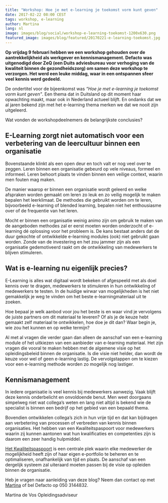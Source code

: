 ```yaml
---
title: "Workshop: Hoe je met e-learning je toekomst vorm kunt geven"
date: 2017-02-22 08:00 CEST
tags: workshop, e-learning
author: Martina
lang: nl
image: images/blog/social/workshop-e-learning-toekomst-1200x630.png
featured_image: images/blog/featured/20170221-e-learning-toekomst.jpg
---
```


__Op vrijdag 9 februari hebben we een workshop gehouden over de aantrekkelijkheid als werkgever en kennismanagement. Defacto was uitgenodigd door ZeQ (een Duits adviesbureau voor verhoging van de kwaliteit binnen de gezondheidszorg) om samen deze workshop te verzorgen. Het werd een leuke middag, waar in een ontspannen sfeer veel kennis werd gedeeld.__

De ondertitel voor de bijeenkomst was _“Hoe je met e-learning je toekomst vorm kunt geven"_. Een thema dat in Duitsland op dit moment haar opwachting maakt, maar ook in Nederland actueel blijft. En ondanks dat we al jaren bekend zijn met het e-learning thema merken we dat we nooit zijn uitgeleerd.

Wat vonden de workshopdeelnemers de belangrijkste conclusies?

## E-Learning zorgt niet automatisch voor een verbetering van de leercultuur binnen een organisatie

Bovenstaande klinkt als een open deur en toch valt er nog veel over te zeggen. Leren binnen een organisatie gebeurd op vele niveaus, formeel en informeel. Leren behoort plaats te vinden binnen een veilige context, waarin men fouten mag maken.

De manier waarop er binnen een organisatie wordt geleerd en welke afspraken worden gemaakt om leren zo leuk en zo veilig mogelijk te maken bepalen het leerklimaat. De methodes die gebruikt worden om te leren, bijvoorbeeld e-learning of blended learning, bepalen niet het enthousiasme over of de frequentie van het leren.

Mocht er binnen een organisatie weinig animo zijn om gebruik te maken van de aangeboden methodes zal er eerst moeten worden onderzocht of e-learning dé oplossing voor het probleem is. De kans bestaat anders dat de duur gekochte of ontwikkelde e-learning modules (ook) niet gebruikt gaan worden. Zonde van de investering en het zou jammer zijn als een organisatie gedemotiveerd raakt om de ontwikkeling van medewerkers te blijven stimuleren.

## Wat is e-learning nu eigenlijk precies?

E-Learning is alles wat digitaal wordt bekeken of afgespeeld met als doel kennis over te dragen, medewerkers te stimuleren in hun ontwikkeling of medewerkers te testen. In de huidige wirwar van mogelijkheden is het niet gemakkelijk je weg te vinden om het beste e-learningmateriaal uit te zoeken.

Hoe bepaal je welk aanbod voor jou het beste is en waar vind je vervolgens de juiste partners om dit materiaal te leveren? Of als je de keuze hebt gemaakt zelf materiaal te ontwikkelen, hoe doe je dit dan? Waar begin je, wie zou het kunnen en op welke termijn?

Al met al vragen die verder gaan dan alleen de aanschaf van een e-learning module of het uitkiezen van een aanbieder van e-learning materiaal. Het zijn vragen die vooral te maken hebben met de algemene visie op het opleidingsbeleid binnen de organisatie. Is die visie niet helder, dan wordt de keuze voor wel of geen e-learning lastig. De vervolgstappen om te kiezen voor een e-learning methode worden zo mogelijk nog lastiger.

## Kennismanagement

In iedere organisatie is veel kennis bij medewerkers aanwezig. Vaak blijft deze kennis onderbelicht en onvoldoende benut. Men weet doorgaans simpelweg niet wat collega’s weten en lang niet altijd is bekend wie de specialist is binnen een bedrijf op het gebied van een bepaald thema.

Bovendien ontwikkelen collega’s zich in hun vrije tijd en dat kan bijdragen aan verbetering van processen of verbreden van kennis binnen organisaties. Het hebben van een Kwaliteitspaspoort voor medewerkers waarin zij kunnen aantonen wat hun kwalificaties en competenties zijn is daarom een zeer handig hulpmiddel.

[Het Kwaliteitspaspoort](/kwaliteitspaspoort/) is een centrale plek waarin elke medewerker de mogelijkheid heeft zijn of haar eigen e-portfolio te beheren en te optimaliseren, onafhankelijk van tijd en plaats. De aanschaf van een dergelijk systeem zal uiteraard moeten passen bij de visie op opleiden binnen de organisatie.

Heb je vragen naar aanleiding van deze blog? Neem dan contact op met [Martina](mailto:martina@defacto.nl) of bel Defacto op 050 3144832.

Martina de Vos
Opleidingsadviseur
